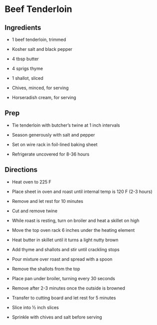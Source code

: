 # Beef Tenderloin

## Ingredients

- 1 beef tenderloin, trimmed

- Kosher salt and black pepper

- 4 tbsp butter

- 4 sprigs thyme

- 1 shallot, sliced

- Chives, minced, for serving

- Horseradish cream, for serving

## Prep

- Tie tenderloin with butcher’s twine at 1 inch intervals

- Season generously with salt and pepper

- Set on wire rack in foil-lined baking sheet

- Refrigerate uncovered for 8-36 hours

## Directions

- Heat oven to 225 F

- Place sheet in oven and roast until internal temp is 120 F (2-3 hours)

- Remove and let rest for 10 minutes

- Cut and remove twine

- While roast is resting, turn on broiler and heat a skillet on high

- Move the top oven rack 6 inches under the heating element

- Heat butter in skillet until it turns a light nutty brown

- Add thyme and shallots and stir until crackling stops

- Pour mixture over roast and spread with a spoon

- Remove the shallots from the top

- Place pan under broiler, turning every 30 seconds

- Remove after 2-3 minutes once the outside is browned

- Transfer to cutting board and let rest for 5 minutes

- Slice into ½ inch slices

- Sprinkle with chives and salt before serving
